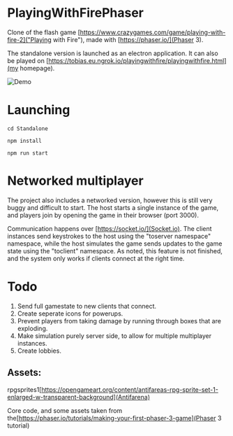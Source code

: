 # PlayingWithFirePhaser
 
Clone of the flash game [https://www.crazygames.com/game/playing-with-fire-2]("Playing with Fire"), made with [https://phaser.io/](Phaser 3).

The standalone version is launched as an electron application. It can also be played on [https://tobias.eu.ngrok.io/playingwithfire/playingwithfire.html](my homepage).

![Demo](demo.gif)

# Launching
`cd Standalone`

`npm install`

`npm run start`




# Networked multiplayer
The project also includes a networked version, however this is still very buggy and difficult to start. 
The host starts a single instance of the game, and players join by opening the game in their browser (port 3000). 

Communication happens over [https://socket.io/](Socket.io). The client instances send keystrokes to the host using the "toserver namespace" namespace, while the host simulates the game sends updates to the game state using the "toclient" namespace. As noted, this feature is not finished, and the system only works if clients connect at the right time.


# Todo

1. Send full gamestate to new clients that connect.
2. Create seperate icons for powerups.
3. Prevent players from taking damage by running through boxes that are exploding.
4. Make simulation purely server side, to allow for multiple multiplayer instances.
5. Create lobbies.

## Assets:

rpgsprites1[https://opengameart.org/content/antifareas-rpg-sprite-set-1-enlarged-w-transparent-background](Antifarena)


Core code, and some assets taken from the[https://phaser.io/tutorials/making-your-first-phaser-3-game](Phaser 3 tutorial)